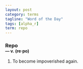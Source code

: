 ```yaml
---
layout: post
category: terms
tagline: "Word of the Day"
tags: [alpha_r]
term: repo
---
```


<h3>Repo<br/> <small>&mdash; v. (re<span>&middot;</span>po)</small></h3>
<p><ol>
<li>To  become impoverished again.</li>
</ol></p>
